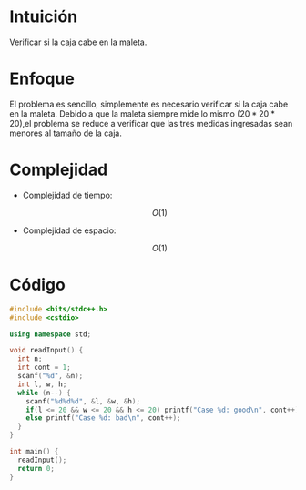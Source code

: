 # Intuición
<!-- Describe your first thoughts on how to solve this problem. -->
Verificar si la caja cabe en la maleta.

# Enfoque
<!-- Describe your approach to solving the problem. -->
El problema es sencillo, simplemente es necesario verificar si la caja cabe en la maleta. Debido a que la maleta siempre mide lo mismo ($20 * 20 * 20$),el problema se reduce a verificar que las tres medidas ingresadas sean menores al tamaño de la caja.

# Complejidad
- Complejidad de tiempo:
    <!-- Add your time complexity here, e.g. $$O(n)$$ -->
    $$O(1)$$

- Complejidad de espacio:
    <!-- Add your space complexity here, e.g. $$O(n)$$ -->
    $$O(1)$$

# Código
```cpp
#include <bits/stdc++.h>
#include <cstdio>

using namespace std;

void readInput() {
  int n;
  int cont = 1;
  scanf("%d", &n);
  int l, w, h;
  while (n--) {
    scanf("%d%d%d", &l, &w, &h);
    if(l <= 20 && w <= 20 && h <= 20) printf("Case %d: good\n", cont++);
    else printf("Case %d: bad\n", cont++);
  }
}

int main() {
  readInput();
  return 0;
}

```

